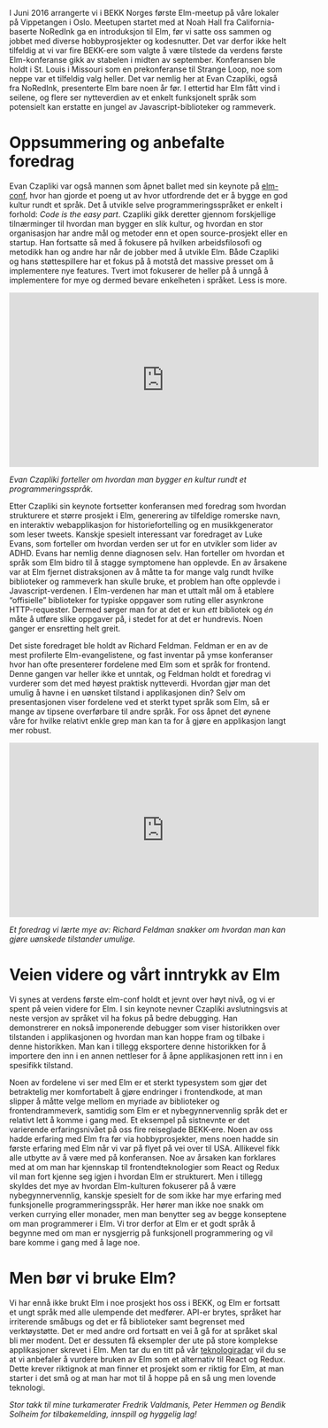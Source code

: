 I Juni 2016 arrangerte vi i BEKK Norges første Elm-meetup på våre lokaler på Vippetangen i Oslo. Meetupen startet med at Noah Hall fra California-baserte NoRedInk ga en introduksjon til Elm, før vi satte oss sammen og jobbet med diverse hobbyprosjekter og kodesnutter. Det var derfor ikke helt tilfeldig at vi var fire BEKK-ere som valgte å være tilstede da verdens første Elm-konferanse gikk av stabelen i midten av september. Konferansen ble holdt i St. Louis i Missouri som en prekonferanse til Strange Loop, noe som neppe var et tilfeldig valg heller. Det var nemlig her at Evan Czapliki, også fra NoRedInk, presenterte Elm bare noen år før. I ettertid har Elm fått vind i seilene, og flere ser nytteverdien av et enkelt funksjonelt språk som potensielt kan erstatte en jungel av Javascript-biblioteker og rammeverk.

# Oppsummering og anbefalte foredrag

Evan Czapliki var også mannen som åpnet ballet med sin keynote på [elm-conf](https://www.elm-conf.us/), hvor han gjorde et poeng ut av hvor utfordrende det er å bygge en god kultur rundt et språk. Det å utvikle selve programmeringsspråket er enkelt i forhold: *Code is the easy part*. Czapliki gikk deretter gjennom forskjellige tilnærminger til hvordan man bygger en slik kultur, og hvordan en stor organisasjon har andre mål og metoder enn et open source-prosjekt eller en startup. Han fortsatte så med å fokusere på hvilken arbeidsfilosofi og metodikk han og andre har når de jobber med å utvikle Elm. Både Czapliki og hans støttespillere har et fokus på å motstå det massive presset om å implementere nye features. Tvert imot fokuserer de heller på å unngå å implementere for mye og dermed bevare enkelheten i språket. Less is more. 

<iframe width="560" height="315" src="https://www.youtube.com/embed/DSjbTC-hvqQ?list=PLglJM3BYAMPH2zuz1nbKHQyeawE4SN0Cd" frameborder="0" allowfullscreen></iframe>

*Evan Czapliki forteller om hvordan man bygger en kultur rundt et programmeringsspråk.*

Etter Czapliki sin keynote fortsetter konferansen med foredrag som hvordan strukturere et større prosjekt i Elm, generering av tilfeldige romerske navn, en interaktiv webapplikasjon for historiefortelling og en musikkgenerator som leser tweets. Kanskje spesielt interessant var foredraget av Luke Evans, som forteller om hvordan verden ser ut for en utvikler som lider av ADHD. Evans har nemlig denne diagnosen selv. Han forteller om hvordan et språk som Elm bidro til å stagge symptomene han opplevde. En av årsakene var at Elm fjernet distraksjonen av å måtte ta for mange valg rundt hvilke biblioteker og rammeverk han skulle bruke, et problem han ofte opplevde i Javascript-verdenen. I Elm-verdenen har man et uttalt mål om å etablere “offisielle” biblioteker for typiske oppgaver som ruting eller asynkrone HTTP-requester. Dermed sørger man for at det er kun *ett* bibliotek og *én* måte å utføre slike oppgaver på, i stedet for at det er hundrevis. Noen ganger er ensretting helt greit.

Det siste foredraget ble holdt av Richard Feldman. Feldman er en av de mest profilerte Elm-evangelistene, og fast inventar på ymse konferanser hvor han ofte presenterer fordelene med Elm som et språk for frontend. Denne gangen var heller ikke et unntak, og Feldman holdt et foredrag vi vurderer som det med høyest praktisk nytteverdi. Hvordan gjør man det umulig å havne i en uønsket tilstand i applikasjonen din? Selv om presentasjonen viser fordelene ved et sterkt typet språk som Elm, så er mange av tipsene overførbare til andre språk. For oss åpnet det øynene våre for hvilke relativt enkle grep man kan ta for å gjøre en applikasjon langt mer robust. 

<iframe width="560" height="315" src="https://www.youtube.com/embed/IcgmSRJHu_8" frameborder="0" allowfullscreen></iframe>

*Et foredrag vi lærte mye av: Richard Feldman snakker om hvordan man kan gjøre uønskede tilstander umulige.*

# Veien videre og vårt inntrykk av Elm

Vi synes at verdens første elm-conf holdt et jevnt over høyt nivå, og vi er spent på veien videre for Elm. I sin keynote nevner Czapliki avslutningsvis at neste versjon av språket vil ha fokus på bedre debugging. Han demonstrerer en nokså imponerende debugger som viser historikken over tilstanden i applikasjonen og hvordan man kan hoppe fram og tilbake i denne historikken. Man kan i tillegg eksportere denne historikken for å importere den inn i en annen nettleser for å åpne applikasjonen rett inn i en spesifikk tilstand. 

Noen av fordelene vi ser med Elm er et sterkt typesystem som gjør det betraktelig mer komfortabelt å gjøre endringer i frontendkode, at man slipper å måtte velge mellom en myriade av biblioteker og frontendrammeverk, samtidig som Elm er et nybegynnervennlig språk det er relativt lett å komme i gang med. Et eksempel på sistnevnte er det varierende erfaringsnivået på oss fire reiseglade BEKK-ere. Noen av oss hadde erfaring med Elm fra før via hobbyprosjekter, mens noen hadde sin første erfaring med Elm når vi var på flyet på vei over til USA. Allikevel fikk alle utbytte av å være med på konferansen. Noe av årsaken kan forklares med at om man har kjennskap til frontendteknologier som React og Redux vil man fort kjenne seg igjen i hvordan Elm er strukturert. Men i tillegg skyldes det mye av hvordan Elm-kulturen fokuserer på å være nybegynnervennlig, kanskje spesielt for de som ikke har mye erfaring med funksjonelle programmeringsspråk. Her hører man ikke noe snakk om verken currying eller monader, men man benytter seg av begge konseptene om man programmerer i Elm. Vi tror derfor at Elm er et godt språk å begynne med om man er nysgjerrig på funksjonell programmering og vil bare komme i gang med å lage noe. 

# Men bør vi bruke Elm?

Vi har ennå ikke brukt Elm i noe prosjekt hos oss i BEKK, og Elm er fortsatt et ungt språk med alle ulempende det medfører. API-er brytes, språket har irriterende småbugs og det er få biblioteker samt begrenset med verktøystøtte. Det er med andre ord fortsatt en vei å gå for at språket skal bli mer modent. Det er dessuten få eksempler der ute på store komplekse applikasjoner skrevet i Elm. Men tar du en titt på vår [teknologiradar](https://radar.bekk.no/tech2016/sprak-og-rammeverk) vil du se at vi anbefaler å vurdere bruken av Elm som et alternativ til React og Redux. Dette krever riktignok at man finner et prosjekt som er riktig for Elm, at man starter i det små og at man har mot til å hoppe på en så ung men lovende teknologi.

*Stor takk til mine turkamerater Fredrik Valdmanis, Peter Hemmen og Bendik Solheim for tilbakemelding, innspill og hyggelig lag!* 

